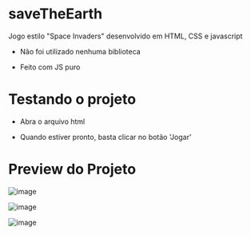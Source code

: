 # saveTheEarth

Jogo estilo "Space Invaders" desenvolvido em HTML, CSS e javascript

* Não foi utilizado nenhuma biblioteca

* Feito com JS puro

# Testando o projeto

* Abra o arquivo html

* Quando estiver pronto, basta clicar no botão 'Jogar'

# Preview do Projeto

![image](https://user-images.githubusercontent.com/51132386/84601641-1face100-ae58-11ea-80c1-a0d99e7f43e9.png)

![image](https://user-images.githubusercontent.com/51132386/84601650-34897480-ae58-11ea-965e-5f1eef069a29.png)

![image](https://user-images.githubusercontent.com/51132386/84601671-64387c80-ae58-11ea-9cf4-fcc8bab1006d.png)
